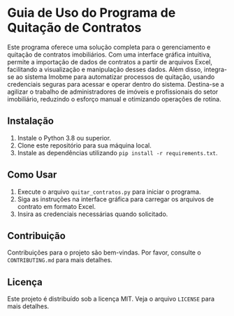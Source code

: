 # Guia de Uso do Programa de Quitação de Contratos

Este programa oferece uma solução completa para o gerenciamento e quitação de contratos imobiliários. Com uma interface gráfica intuitiva, permite a importação de dados de contratos a partir de arquivos Excel, facilitando a visualização e manipulação desses dados. Além disso, integra-se ao sistema Imobme para automatizar processos de quitação, usando credenciais seguras para acessar e operar dentro do sistema. Destina-se a agilizar o trabalho de administradores de imóveis e profissionais do setor imobiliário, reduzindo o esforço manual e otimizando operações de rotina.

## Instalação

1. Instale o Python 3.8 ou superior.
2. Clone este repositório para sua máquina local.
3. Instale as dependências utilizando `pip install -r requirements.txt`.

## Como Usar

1. Execute o arquivo `quitar_contratos.py` para iniciar o programa.
2. Siga as instruções na interface gráfica para carregar os arquivos de contrato em formato Excel.
3. Insira as credenciais necessárias quando solicitado.

## Contribuição

Contribuições para o projeto são bem-vindas. Por favor, consulte o `CONTRIBUTING.md` para mais detalhes.

## Licença

Este projeto é distribuído sob a licença MIT. Veja o arquivo `LICENSE` para mais detalhes.
